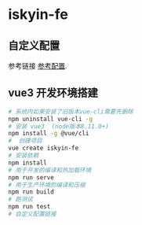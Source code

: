 # iskyin-fe

## 自定义配置
参考链接 [参考配置](https://cli.vuejs.org/config/).

## vue3 开发环境搭建
```sh
# 系统内如果安装了旧版本vue-cli需要先删除
npm uninstall vue-cli -g
# 安装 vue3  (node版本8.11.0+)
npm install -g @vue/cli
#  创建项目
vue create iskyin-fe
# 安装依赖
npm install
# 用于开发的编译和热加载环境
npm run serve
# 用于生产环境的编译和压缩
npm run build
# 跑测试
npm run test
# 自定义配置链接

```

